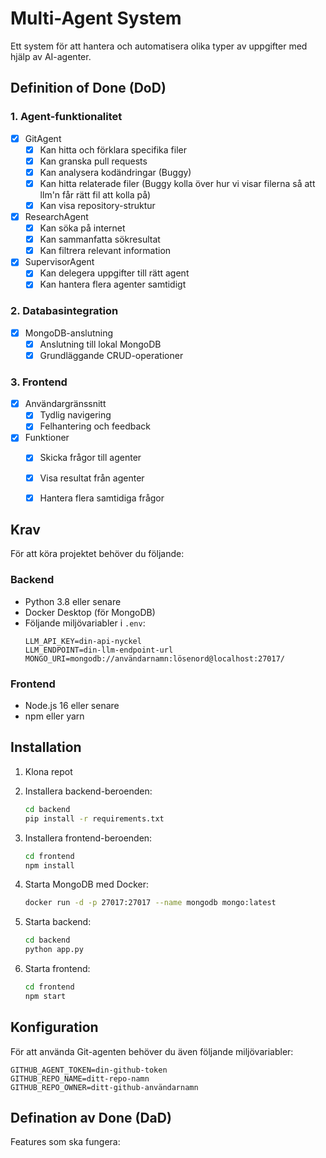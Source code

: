 # Multi-Agent System

Ett system för att hantera och automatisera olika typer av uppgifter med hjälp av AI-agenter.

## Definition of Done (DoD)

### 1. Agent-funktionalitet
- [x] GitAgent
  - [x] Kan hitta och förklara specifika filer
  - [x] Kan granska pull requests
  - [x] Kan analysera kodändringar (Buggy)
  - [x] Kan hitta relaterade filer (Buggy kolla över hur vi visar filerna så att llm'n får rätt fil att kolla på)
  - [x] Kan visa repository-struktur

- [x] ResearchAgent
  - [x] Kan söka på internet
  - [x] Kan sammanfatta sökresultat
  - [x] Kan filtrera relevant information

- [x] SupervisorAgent
  - [x] Kan delegera uppgifter till rätt agent
  - [x] Kan hantera flera agenter samtidigt

### 2. Databasintegration
- [x] MongoDB-anslutning
  - [x] Anslutning till lokal MongoDB
  - [x] Grundläggande CRUD-operationer

### 3. Frontend
- [x] Användargränssnitt
  - [x] Tydlig navigering
  - [x] Felhantering och feedback

- [x] Funktioner
  - [x] Skicka frågor till agenter
  - [x] Visa resultat från agenter
  - [x] Hantera flera samtidiga frågor


## Krav

För att köra projektet behöver du följande:

### Backend
- Python 3.8 eller senare
- Docker Desktop (för MongoDB)
- Följande miljövariabler i `.env`:
  ```
  LLM_API_KEY=din-api-nyckel
  LLM_ENDPOINT=din-llm-endpoint-url
  MONGO_URI=mongodb://användarnamn:lösenord@localhost:27017/
  ```

### Frontend
- Node.js 16 eller senare
- npm eller yarn

## Installation

1. Klona repot
2. Installera backend-beroenden:
   ```bash
   cd backend
   pip install -r requirements.txt
   ```

3. Installera frontend-beroenden:
   ```bash
   cd frontend
   npm install
   ```

4. Starta MongoDB med Docker:
   ```bash
   docker run -d -p 27017:27017 --name mongodb mongo:latest
   ```

5. Starta backend:
   ```bash
   cd backend
   python app.py
   ```

6. Starta frontend:
   ```bash
   cd frontend
   npm start
   ```

## Konfiguration

För att använda Git-agenten behöver du även följande miljövariabler:
```
GITHUB_AGENT_TOKEN=din-github-token
GITHUB_REPO_NAME=ditt-repo-namn
GITHUB_REPO_OWNER=ditt-github-användarnamn
```

## Defination av Done (DaD)

Features som ska fungera:
